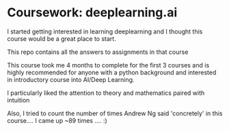 # Coursework: deeplearning.ai
I started getting interested in learning deeplearning and I thought this course would be a great place to start. 

This repo contains all the answers to assignments in that course 

This course took me 4 months to complete for the first 3 courses and is highly recommended for anyone with a python background and interested in introductory course into AI/Deep Learning. 

I particularly liked the attention to theory and mathematics paired with intuition 

Also, I tried to count the number of times Andrew Ng said 'concretely' in this course.... I came up ~89 times .... :) 
